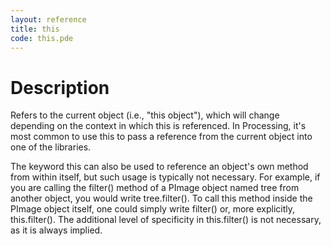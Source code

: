 ```yaml
---
layout: reference
title: this
code: this.pde
---
```


# Description

Refers to the current object (i.e., "this object"), which will change depending on the context in which this is referenced. In Processing, it's most common to use this to pass a reference from the current object into one of the libraries.

The keyword this can also be used to reference an object's own method from within itself, but such usage is typically not necessary. For example, if you are calling the filter() method of a PImage object named tree from another object, you would write tree.filter(). To call this method inside the PImage object itself, one could simply write filter() or, more explicitly, this.filter(). The additional level of specificity in this.filter() is not necessary, as it is always implied.

